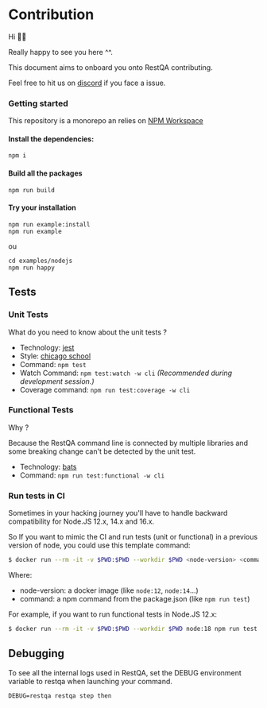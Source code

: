 # Contribution

Hi 👋🏼

Really happy to see you here ^^.

This document aims to onboard you onto RestQA contributing.

Feel free to hit us on [discord](https://restqa.io/chat) if you face a issue.

### Getting started

This repository is a monorepo an relies on [NPM Workspace](https://docs.npmjs.com/cli/v7/using-npm/workspaces)

#### Install the dependencies:

```
npm i
```

#### Build all the packages

```
npm run build
```


#### Try your installation

```
npm run example:install
npm run example
```

ou

```
cd examples/nodejs
npm run happy
```

## Tests

### Unit Tests

What do you need to know about the unit tests ?

* Technology: [jest](https://jestjs.io)
* Style: [chicago school](https://dev.to/hiboabd/a-beginners-explanation-of-the-chicago-london-approaches-4o5f)
* Command: `npm test`
* Watch Command: `npm test:watch -w cli` *(Recommended during development session.)*
* Coverage command: `npm run test:coverage -w cli`


### Functional Tests

Why ?

Because the RestQA command line is connected by multiple libraries and some breaking change can't be detected by the unit test.

* Technology: [bats](https://bats-core.readthedocs.io)
* Command: `npm run test:functional -w cli`

### Run tests in CI

Sometimes in your hacking journey you'll have to handle backward compatibility for Node.JS 12.x, 14.x and 16.x.

So If you want to mimic the CI and run tests (unit or functional) in a previous version of node, you could use this template command:

```bash
$ docker run --rm -it -v $PWD:$PWD --workdir $PWD <node-version> <command>
```

Where:
- node-version: a docker image (like `node:12`, `node:14`...)
- command: a npm command from the package.json (like `npm run test`)

For example, if you want to run functional tests in Node.JS 12.x:

```bash
$ docker run --rm -it -v $PWD:$PWD --workdir $PWD node:18 npm run test:functional -w cli
```

## Debugging

To see all the internal logs used in RestQA, set the DEBUG environment variable to restqa when launching your command.

```
DEBUG=restqa restqa step then
```
